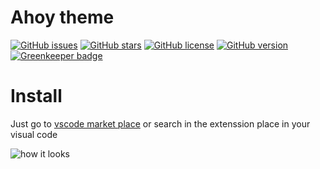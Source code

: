 # Ahoy theme

[![GitHub issues](https://img.shields.io/github/issues/alexNeto/ahoy-vscode-theme.svg?style=flat-square)](https://github.com/alexNeto/ahoy-vscode-theme/issues)
[![GitHub stars](https://img.shields.io/github/stars/alexNeto/ahoy-vscode-theme.svg?style=flat-square)](https://github.com/alexNeto/ahoy-vscode-theme/stargazers)
[![GitHub license](https://img.shields.io/github/license/alexNeto/ahoy-vscode-theme.svg?style=flat-square)](https://github.com/alexNeto/ahoy-vscode-theme/blob/master/LICENSE)
[![GitHub version](https://badge.fury.io/gh/alexneto%2Fahoy-vscode-theme.svg)](https://badge.fury.io/gh/alexneto%2Fahoy-vscode-theme) [![Greenkeeper badge](https://badges.greenkeeper.io/alexNeto/ahoy-vscode-theme.svg)](https://greenkeeper.io/)


# Install

Just go to [vscode market place](https://marketplace.visualstudio.com/items?itemName=alexNeto.ahoy-theme)
or search in the extenssion place in your visual code

![how it looks](https://image.ibb.co/f7oJ6R/generalap.png)

